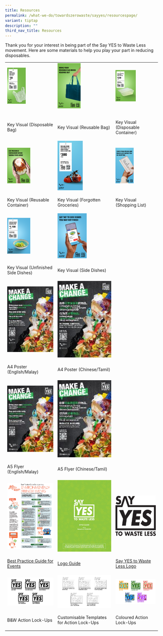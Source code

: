 ```yaml
---
title: Resources
permalink: /what-we-do/towardszerowaste/sayyes/resourcespage/
variant: tiptap
description: ""
third_nav_title: Resources
---
```

<p>Thank you for your interest in being part of the Say YES to Waste Less
movement. Here are some materials to help you play your part in reducing
disposables.</p>
<table style="minWidth: 75px">
<colgroup>
<col>
<col>
<col>
</colgroup>
<tbody>
<tr>
<td rowspan="1" colspan="1">
<div class="isomer-image-wrapper">
<img style="width: 40%;" height="auto" width="100%" alt="Key Visual – Disposables (Disposable bag)" src="/images/Say YES to Waste Less/Resources/key_visual_disposables__disposable_bag__tmb_medium.png">
</div>
<p></p>
</td>
<td rowspan="1" colspan="1">
<div class="isomer-image-wrapper">
<img style="width: 43%;" height="auto" width="100%" alt="Key Visual (Reusable Bag)" src="/images/Say YES to Waste Less/Resources/disposable_bags_2_tmb_medium.png">
</div>
<p></p>
</td>
<td rowspan="1" colspan="1">
<div class="isomer-image-wrapper">
<img style="width: 50%;" height="auto" width="100%" alt="Key Visual (Disposable Container)" src="/images/Say YES to Waste Less/Resources/disposable_container_tmb_medium.png">
</div>
<p></p>
</td>
</tr>
<tr>
<td rowspan="1" colspan="1">
<p>Key Visual (Disposable Bag)</p>
</td>
<td rowspan="1" colspan="1">
<p>Key Visual (Reusable Bag)</p>
</td>
<td rowspan="1" colspan="1">
<p>Key Visual (Disposable Container)</p>
</td>
</tr>
<tr>
<td rowspan="1" colspan="1">
<div class="isomer-image-wrapper">
<img style="width: 50%;" height="auto" width="100%" alt="Reusable Container" src="/images/Say YES to Waste Less/Resources/reusable_container_tmb_medium.png">
</div>
</td>
<td rowspan="1" colspan="1">
<div class="isomer-image-wrapper">
<img style="width: 47%;" height="auto" width="100%" alt="Forgotten Groceries" src="/images/Say YES to Waste Less/Resources/forgotten_groceries_tmb_medium.png">
</div>
</td>
<td rowspan="1" colspan="1">
<div class="isomer-image-wrapper">
<img style="width: 45%;" height="auto" width="100%" alt="Shopping List" src="/images/Say YES to Waste Less/Resources/shopping_list_tmb_medium.png">
</div>
</td>
</tr>
<tr>
<td rowspan="1" colspan="1">
<p>Key Visual (Reusable Container)</p>
</td>
<td rowspan="1" colspan="1">
<p>Key Visual (Forgotten Groceries)</p>
</td>
<td rowspan="1" colspan="1">
<p>Key Visual (Shopping List)</p>
</td>
</tr>
<tr>
<td rowspan="1" colspan="1">
<div class="isomer-image-wrapper">
<img style="width: 50%;" height="auto" width="100%" alt="Side Dishes" src="/images/Say YES to Waste Less/Resources/side_dishes_1_tmb_medium.png">
</div>
</td>
<td rowspan="1" colspan="1">
<div class="isomer-image-wrapper">
<img style="width: 54%;" height="auto" width="100%" alt="Side Dishes 2" src="/images/Say YES to Waste Less/Resources/side_dishes_2_tmb_medium.png">
</div>
</td>
<td rowspan="1" colspan="1">
<p></p>
</td>
</tr>
<tr>
<td rowspan="1" colspan="1">
<p>Key Visual (Unfinished Side Dishes)</p>
</td>
<td rowspan="1" colspan="1">
<p>Key Visual (Side Dishes)</p>
</td>
<td rowspan="1" colspan="1">
<p></p>
</td>
</tr>
<tr>
<td rowspan="1" colspan="1">
<div class="isomer-image-wrapper">
<img style="width: 100%" height="auto" width="100%" alt="A4 Poster (English/Malay)" src="/images/Say YES to Waste Less/Resources/a4_poster__english_malay__tmb_thumb200.jpg">
</div>
</td>
<td rowspan="1" colspan="1">
<div class="isomer-image-wrapper">
<img style="width: 100%" height="auto" width="100%" alt="A4 Poster (Chinese/Tamil)" src="/images/Say YES to Waste Less/Resources/a4_poster__chinese_tamil__tmb_thumb200.jpg">
</div>
</td>
<td rowspan="1" colspan="1">
<p></p>
</td>
</tr>
<tr>
<td rowspan="1" colspan="1">
<p>A4 Poster (English/Malay)</p>
</td>
<td rowspan="1" colspan="1">
<p>A4 Poster (Chinese/Tamil)</p>
</td>
<td rowspan="1" colspan="1">
<p></p>
</td>
</tr>
<tr>
<td rowspan="1" colspan="1">
<div class="isomer-image-wrapper">
<img style="width: 100%" height="auto" width="100%" alt="A5 Flyer (English/Malay)" src="/images/Say YES to Waste Less/Resources/a5_flyer__english_malay__tmb_thumb200.jpg">
</div>
</td>
<td rowspan="1" colspan="1">
<div class="isomer-image-wrapper">
<img style="width: 100%" height="auto" width="100%" alt="A5 Flyer (Chinese/Tamil)" src="/images/Say YES to Waste Less/Resources/sytwl_a5_flyer__chinese_tamil__tmb_thumb200.jpg">
</div>
</td>
<td rowspan="1" colspan="1">
<p></p>
</td>
</tr>
<tr>
<td rowspan="1" colspan="1">
<p>A5 Flyer (English/Malay)</p>
</td>
<td rowspan="1" colspan="1">
<p>A5 Flyer (Chinese/Tamil)</p>
</td>
<td rowspan="1" colspan="1">
<p></p>
</td>
</tr>
<tr>
<td rowspan="1" colspan="1">
<div class="isomer-image-wrapper">
<img style="width: 100%" height="auto" width="100%" alt="Environmentally-friendly event guidelines" src="/images/Say YES to Waste Less/Resources/environmentally_friendly_event_guidelines_tmb_thumb200.png">
</div>
</td>
<td rowspan="1" colspan="1">
<div class="isomer-image-wrapper">
<img style="width: 100%" height="auto" width="100%" alt="SYTWL Style Guide V11" src="/images/Say YES to Waste Less/Resources/sytwl_style_guide_v11_tmb_ze_300_300.png">
</div>
</td>
<td rowspan="1" colspan="1">
<div class="isomer-image-wrapper">
<img style="width: 100%" height="auto" width="100%" alt="SYTWL Generic" src="/images/Say YES to Waste Less/Resources/sytwl_generic_tmb_thumb200.png">
</div>
</td>
</tr>
<tr>
<td rowspan="1" colspan="1">
<p><a href="http://www.cgs.gov.sg/docs/default-source/resources/environmentally-friendly-events-guidelines.pdf?sfvrsn=efa56b0f_2" rel="noopener noreferrer nofollow" target="_blank">Best Practice Guide for Events</a>
</p>
</td>
<td rowspan="1" colspan="1">
<p><a href="https://www.cgs.gov.sg/docs/default-source/default-document-library/sytwl-style-guide-30-aug-2021-final.pdf?sfvrsn=4e9fe7c1_2" rel="noopener noreferrer nofollow" target="_blank">Logo Guide</a>
</p>
</td>
<td rowspan="1" colspan="1">
<p><a href="http://www.cgs.gov.sg/docs/default-source/default-document-library/sytwl-generic.png?sfvrsn=dead6a0f_2" rel="noopener noreferrer nofollow" target="_blank">Say YES to Waste Less Logo</a>
</p>
</td>
</tr>
<tr>
<td rowspan="1" colspan="1">
<div class="isomer-image-wrapper">
<img style="width: 100%" height="auto" width="100%" alt="BW Lockups" src="/images/Say YES to Waste Less/Resources/bw_lockups_tmb_thumb200.png">
</div>
</td>
<td rowspan="1" colspan="1">
<div class="isomer-image-wrapper">
<img style="width: 100%" height="auto" width="100%" alt="Customisable Templates" src="/images/Say YES to Waste Less/Resources/customisable_templates_tmb_thumb200.png">
</div>
</td>
<td rowspan="1" colspan="1">
<div class="isomer-image-wrapper">
<img style="width: 100%" height="auto" width="100%" alt="Coloured Lockups" src="/images/Say YES to Waste Less/Resources/coloured_lockups_tmb_thumb200.png">
</div>
</td>
</tr>
<tr>
<td rowspan="1" colspan="1">
<p>B&amp;W Action Lock-Ups</p>
</td>
<td rowspan="1" colspan="1">
<p>Customisable Templates for Action Lock-Ups</p>
</td>
<td rowspan="1" colspan="1">
<p>Coloured Action Lock-Ups</p>
</td>
</tr>
</tbody>
</table>
<p></p>